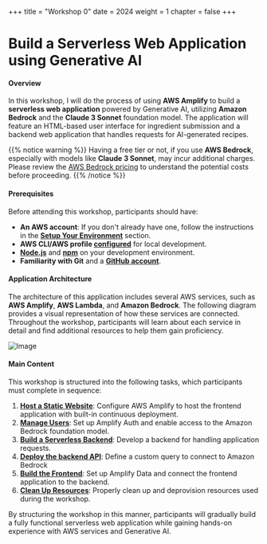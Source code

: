 +++
title = "Workshop 0"
date = 2024
weight = 1
chapter = false
+++

# Build a Serverless Web Application using Generative AI

#### Overview
In this workshop, I will do the process of using **AWS Amplify** to build a **serverless web application** powered by Generative AI, utilizing **Amazon Bedrock** and the **Claude 3 Sonnet** foundation model. The application will feature an HTML-based user interface for ingredient submission and a backend web application that handles requests for AI-generated recipes.

{{% notice warning %}}
Having a free tier or not, if you use **AWS Bedrock**, especially with models like **Claude 3 Sonnet**, may incur additional charges. Please review the [AWS Bedrock pricing](https://aws.amazon.com/bedrock/pricing/) to understand the potential costs before proceeding.
{{% /notice %}}


#### Prerequisites
Before attending this workshop, participants should have:

- **An AWS account**: If you don't already have one, follow the instructions in the **[Setup Your Environment](https://aws.amazon.com/getting-started/guides/setup-environment/)** section.
- **AWS CLI/AWS profile [configured](https://docs.amplify.aws/react/start/account-setup/)** for local development.
- **[Node.js](https://nodejs.org/en/download)** and **[npm](https://www.npmjs.com/)** on your development environment.
- **Familiarity with Git** and a **[GitHub account](https://github.com/)**.

#### Application Architecture
The architecture of this application includes several AWS services, such as **AWS Amplify**,  **AWS Lambda**, and **Amazon Bedrock**. The following diagram provides a visual representation of how these services are connected. Throughout the workshop, participants will learn about each service in detail and find additional resources to help them gain proficiency.

![Image](/images/AWS-workshop0.drawio.png?width=30pc)

#### Main Content
This workshop is structured into the following tasks, which participants must complete in sequence:

1. **[Host a Static Website](1-host-a-static-website/)**: Configure AWS Amplify to host the frontend application with built-in continuous deployment.
2. **[Manage Users](2-manage-users/)**: Set up Amplify Auth and enable access to the Amazon Bedrock foundation model.
3. **[Build a Serverless Backend](3-build-a-serverless-backend/)**: Develop a backend for handling application requests.
4. **[Deploy the backend API](4-deploy-the-backend-api/)**: Define a custom query to connect to Amazon Bedrock
5. **[Build the Frontend](5-build-the-frontend/)**: Set up Amplify Data and connect the frontend application to the backend.
6. **[Clean Up Resources](6-clean-up-resources/)**: Properly clean up and deprovision resources used during the workshop.

By structuring the workshop in this manner, participants will gradually build a fully functional serverless web application while gaining hands-on experience with AWS services and Generative AI.


<!-- need to remove parenthesis for path in Hugo 0.88.1 for Windows-->